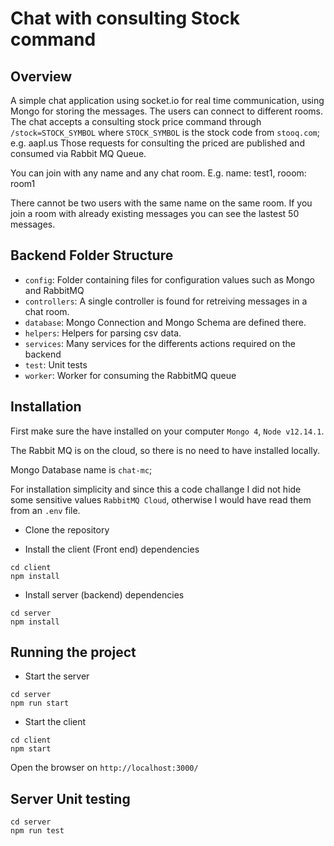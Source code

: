 # Chat with consulting Stock command

## Overview
A simple chat application using socket.io for real time communication, using Mongo for storing the messages.
The users can connect to different rooms.
The chat accepts a consulting stock price command through `/stock=STOCK_SYMBOL` where `STOCK_SYMBOL` is the stock code from `stooq.com`; e.g. aapl.us
Those requests for consulting the priced are published and consumed via Rabbit MQ Queue.

You can join with any name and any chat room.
E.g. name: test1, rooom: room1

There cannot be two users with the same name on the same room.
If you join a room with already existing messages you can see the lastest 50 messages.

## Backend Folder Structure
* `config`: Folder containing files for configuration values such as Mongo and RabbitMQ
* `controllers`: A single controller is found for retreiving messages in a chat room.
* `database`: Mongo Connection and Mongo Schema are defined there.
* `helpers`: Helpers for parsing csv data.
* `services`: Many services for the differents actions required on the backend
* `test`: Unit tests
* `worker`: Worker for consuming the RabbitMQ queue

## Installation
First make sure the have installed on your computer `Mongo 4`, `Node v12.14.1`.

The Rabbit MQ is on the cloud, so there is no need to have installed locally.

Mongo Database name is `chat-mc`;

For installation simplicity and since this a code challange I did not hide some sensitive values `RabbitMQ Cloud`, otherwise I would have read them from an `.env` file.

* Clone the repository

* Install the client (Front end) dependencies 
```
cd client
npm install
```

* Install server (backend) dependencies
```
cd server
npm install
```

## Running the project

* Start the server
```
cd server
npm run start
```

* Start the client
```
cd client
npm start
```

Open the browser on `http://localhost:3000/`

## Server Unit testing

```
cd server
npm run test
```